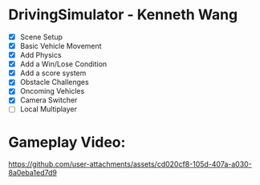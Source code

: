 # DrivingSimulator - Kenneth Wang
- [x] Scene Setup
- [x] Basic Vehicle Movement
- [x] Add Physics
- [x] Add a Win/Lose Condition
- [x] Add a score system
- [x] Obstacle Challenges
- [x] Oncoming Vehicles
- [x] Camera Switcher
- [ ] Local Multiplayer
# Gameplay Video:
https://github.com/user-attachments/assets/cd020cf8-105d-407a-a030-8a0eba1ed7d9

